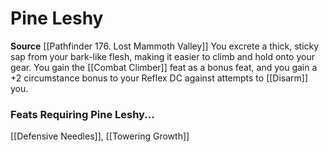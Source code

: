 ﻿---
id: '198'
name: Pine Leshy
rarity: Common
source: '[[DATABASE/source/Pathfinder 176. Lost Mammoth Valley|Pathfinder #176: Lost
  Mammoth Valley]]'
trait: null
type: Heritage

---
# Pine Leshy

**Source** [[Pathfinder 176. Lost Mammoth Valley]]
You excrete a thick, sticky sap from your bark-like flesh, making it easier to climb and hold onto your gear. You gain the [[Combat Climber]] feat as a bonus feat, and you gain a +2 circumstance bonus to your Reflex DC against attempts to [[Disarm]] you.

### Feats Requiring Pine Leshy...

[[Defensive Needles]], [[Towering Growth]]